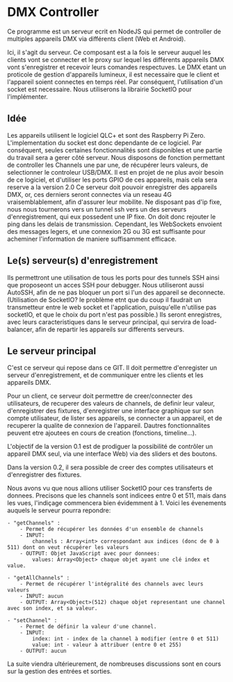 # DMX Controller

Ce programme est un serveur ecrit en NodeJS qui permet de controller de multiples appareils DMX via différents client (Web et Android).

Ici, il s'agit du serveur. Ce composant est a la fois le serveur auquel les clients vont se connecter et le proxy sur lequel les différents appareils DMX vont s'enregistrer et recevoir leurs comandes respectuves.
Le DMX etant un proticole de gestion d'appareils lumineux, il est necessaire que le client et l'appareil soient connectes en temps réel. Par conséquent, l'utilisation d'un socket est necessaire. Nous utiliserons la librairie SocketIO pour l'implémenter.

## Idée

Les appareils utilisent le logiciel QLC+ et sont des Raspberry Pi Zero.
L'implementation du socket est donc dependante de ce logiciel. Par conséquent, seules certaines fonctionnalités sont disponibles et une partie du travail sera a gerer côté serveur.
Nous disposons de fonction permettant de controller les Channels une par une, de récupérer leurs valeurs, de selectionner le controleur USB/DMX. Il est en projet de ne plus avoir besoin de ce logiciel, et d'utiliser les ports GPIO de ces appareils, mais cela sera reserve a la version 2.0
Ce serveur doit pouvoir enregistrer des appareils DMX, or, ces derniers seront connectes via un reseau 4G vraisemblablement, afin d'assurer leur mobilite. Ne disposant pas d'ip fixe, nous nous tournerons vers un tunnel ssh vers un des serveurs d'enregistrement, qui eux possedent une IP fixe. On doit donc rejouter le ping dans les delais de transmission. 
Cependant, les WebSockets envoient des messages legers, et une connexion 2G ou 3G est suffisante pour acheminer l'information de maniere suffisamment efficace.

## Le(s) serveur(s) d'enregistrement

Ils permettront une utilisation de tous les ports pour des tunnels SSH ainsi que proposeont un acces SSH pour debugger.
Nous utiliseront aussi AutoSSH, afin de ne pas bloquer un port si l'un des appareil se deconnecte.
(Utilisation de SocketIO? le problème etnt que du coup il faudrait un transmetteur entre le web socket et l'application, puisqu'elle n'utilise pas socketIO, et que le choix du port n'est pas possible.)
Ils seront enregistres, avec leurs caracteristiques dans le serveur principal, qui servira de load-balancer, afin de repartir les appareils sur differents serveurs.


## Le serveur principal

C'est ce serveur qui repose dans ce GIT. Il doit permettre d'enregister un serveur d'enregistrement, et de communiquer entre les clients et les appareils DMX.

Pour un client, ce serveur doit permettre de creer/connecter des utilisateurs, de recuperer des valeurs de channels, de definir leur valeur, d'enregistrer des fixtures, d'enregistrer une interface graphique sur son compte utilisateur,  de lister ses appareils, se connecter a un appareil, et de recuperer la qualite de connexion de l'appareil.
Dautres fonctionnalites peuvent etre ajoutees en cours de creation (fonctions, timeline...).

L'objectif de la version 0.1 est de prodiguer la possibilité de contrôler un appareil DMX seul, via une interface Web) via des sliders et des boutons.

Dans la version 0.2, il sera possible de creer des comptes utilisateurs et d'enregistrer des fixtures.

Nous avons vu que nous allions utiliser SocketIO pour ces transferts de donnees.
Precisons que les channels sont indicees entre 0 et 511, mais dans les vues, l'indiçage commencera bien évidemment à 1.
Voici les évenements auquels le serveur pourra repondre:

	- "getChannels" :
		- Permet de récupérer les données d'un ensemble de channels
		- INPUT:
  			channels : Array<int> correspondant aux indices (donc de 0 à 511) dont on veut récupérer les valeurs
		- OUTPUT: Objet JavaScript avec pour donnees:
  			values: Array<Object> chaque objet ayant une clé index et value.

  	- "getAllChannels" :
		- Permet de récupérer l'intégralité des channels avec leurs valeurs
		- INPUT: aucun
		- OUTPUT: Array<Object>(512) chaque objet representant une channel avec son index, et sa valeur.

  	- "setChannel" :
		- Permet de définir la valeur d'une channel.
		- INPUT:
		    index: int - index de la channel à modifier (entre 0 et 511)
            value: int - valeur à attribuer (entre 0 et 255)
		- OUTPUT: aucun

La suite viendra ultérieurement, de nombreuses discussions sont en cours sur la gestion des entrées et sorties.

